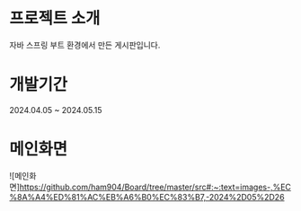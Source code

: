 # 프로젝트 소개
자바 스프링 부트 환경에서 만든 게시판입니다.

# 개발기간
2024.04.05 ~ 2024.05.15

# 메인화면
![메인화면]https://github.com/ham904/Board/tree/master/src#:~:text=images-,%EC%8A%A4%ED%81%AC%EB%A6%B0%EC%83%B7,-2024%2D05%2D26
